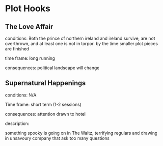 # Plot Hooks



## The Love Affair

conditions: Both the prince of northern ireland and ireland survive, are not overthrown, and at least one is not in torpor. by the time smaller plot pieces are finished

time frame: long running

consequences: political landscape will change



## Supernatural Happenings

conditions: N/A

Time frame: short term (1-2 sessions)

consequences: attention drawn to hotel

description:&#x20;

something spooky is going on in The Waltz, terrifying regulars and drawing in unsavoury company that ask too many questions
